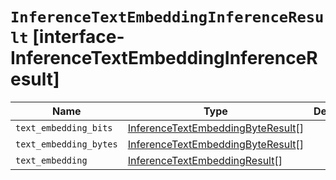 # `InferenceTextEmbeddingInferenceResult` [interface-InferenceTextEmbeddingInferenceResult]

| Name | Type | Description |
| - | - | - |
| `text_embedding_bits` | [InferenceTextEmbeddingByteResult](./InferenceTextEmbeddingByteResult.md)[] | &nbsp; |
| `text_embedding_bytes` | [InferenceTextEmbeddingByteResult](./InferenceTextEmbeddingByteResult.md)[] | &nbsp; |
| `text_embedding` | [InferenceTextEmbeddingResult](./InferenceTextEmbeddingResult.md)[] | &nbsp; |
